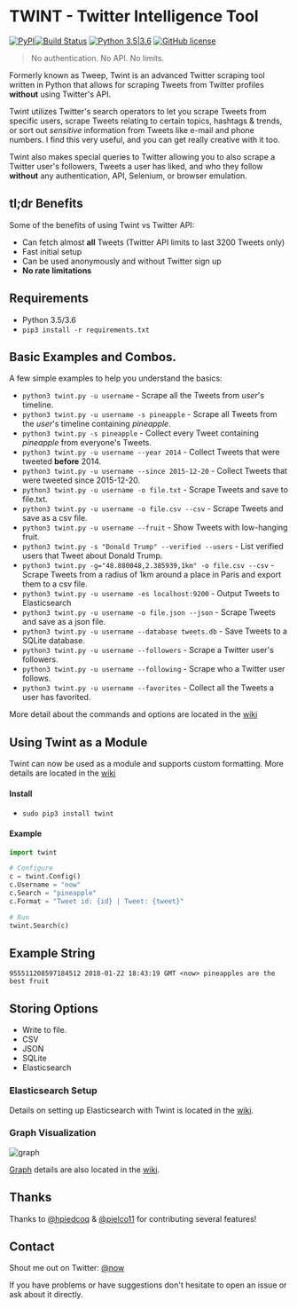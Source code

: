 # TWINT - Twitter Intelligence Tool
[![PyPI](https://img.shields.io/pypi/v/twint.svg)](https://pypi.org/project/twint/)[![Build Status](https://travis-ci.org/haccer/twint.svg?branch=master)](https://travis-ci.org/haccer/twint/) [![Python 3.5|3.6](https://img.shields.io/badge/Python-3.5%2F3.6-blue.svg)](https://www.python.org/download/releases/3.0/) [![GitHub license](https://img.shields.io/github/license/haccer/tweep.svg)](https://github.com/haccer/tweep/blob/master/LICENSE)

>No authentication. No API. No limits.

Formerly known as Tweep, Twint is an advanced Twitter scraping tool written in Python that allows for scraping Tweets from Twitter profiles **without** using Twitter's API.

Twint utilizes Twitter's search operators to let you scrape Tweets from specific users, scrape Tweets relating to certain topics, hashtags & trends, or sort out *sensitive* information from Tweets like e-mail and phone numbers. I find this very useful, and you can get really creative with it too.

Twint also makes special queries to Twitter allowing you to also scrape a Twitter user's followers, Tweets a user has liked, and who they follow **without** any authentication, API, Selenium, or browser emulation. 

## tl;dr Benefits
Some of the benefits of using Twint vs Twitter API:
- Can fetch almost __all__ Tweets (Twitter API limits to last 3200 Tweets only)
- Fast initial setup
- Can be used anonymously and without Twitter sign up
- **No rate limitations**

## Requirements
- Python 3.5/3.6
- `pip3 install -r requirements.txt`

## Basic Examples and Combos.
A few simple examples to help you understand the basics:

- `python3 twint.py -u username` - Scrape all the Tweets from *user*'s timeline.
- `python3 twint.py -u username -s pineapple` - Scrape all Tweets from the *user*'s timeline containing _pineapple_.
- `python3 twint.py -s pineapple` - Collect every Tweet containing *pineapple* from everyone's Tweets.
- `python3 twint.py -u username --year 2014` - Collect Tweets that were tweeted **before** 2014.
- `python3 twint.py -u username --since 2015-12-20` - Collect Tweets that were tweeted since 2015-12-20.
- `python3 twint.py -u username -o file.txt` - Scrape Tweets and save to file.txt.
- `python3 twint.py -u username -o file.csv --csv` - Scrape Tweets and save as a csv file.
- `python3 twint.py -u username --fruit` - Show Tweets with low-hanging fruit.
- `python3 twint.py -s "Donald Trump" --verified --users` - List verified users that Tweet about Donald Trump.
- `python3 twint.py -g="48.880048,2.385939,1km" -o file.csv --csv` - Scrape Tweets from a radius of 1km around a place in Paris and export them to a csv file.
- `python3 twint.py -u username -es localhost:9200` - Output Tweets to Elasticsearch
- `python3 twint.py -u username -o file.json --json` - Scrape Tweets and save as a json file.
- `python3 twint.py -u username --database tweets.db` - Save Tweets to a SQLite database.
- `python3 twint.py -u username --followers` - Scrape a Twitter user's followers.
- `python3 twint.py -u username --following` - Scrape who a Twitter user follows.
- `python3 twint.py -u username --favorites` - Collect all the Tweets a user has favorited.

More detail about the commands and options are located in the [wiki](https://github.com/haccer/twint/wiki/Commands)

## Using Twint as a Module
Twint can now be used as a module and supports custom formatting. More details are located in the [wiki](https://github.com/haccer/twint/wiki/Module)

#### Install
- `sudo pip3 install twint`

#### Example
```python
import twint

# Configure
c = twint.Config()
c.Username = "now"
c.Search = "pineapple"
c.Format = "Tweet id: {id} | Tweet: {tweet}"

# Run
twint.Search(c)
```
## Example String
`955511208597184512 2018-01-22 18:43:19 GMT <now> pineapples are the best fruit`

## Storing Options
- Write to file.
- CSV
- JSON
- SQLite
- Elasticsearch

### Elasticsearch Setup

Details on setting up Elasticsearch with Twint is located in the [wiki](https://github.com/haccer/twint/wiki/Elasticsearch). 

### Graph Visualization
![graph](https://i.imgur.com/EEJqB8n.png)

[Graph](https://github.com/haccer/twint/tree/master/graph) details are also located in the [wiki](https://github.com/haccer/twint/wiki/Graph).

## Thanks
Thanks to [@hpiedcoq](https://github.com/hpiedcoq) & [@pielco11](https://github.com/pielco11) for contributing several features!

## Contact
Shout me out on Twitter: [@now](https://twitter.com/now)

If you have problems or have suggestions don't hesitate to open an issue or ask about it directly. 
